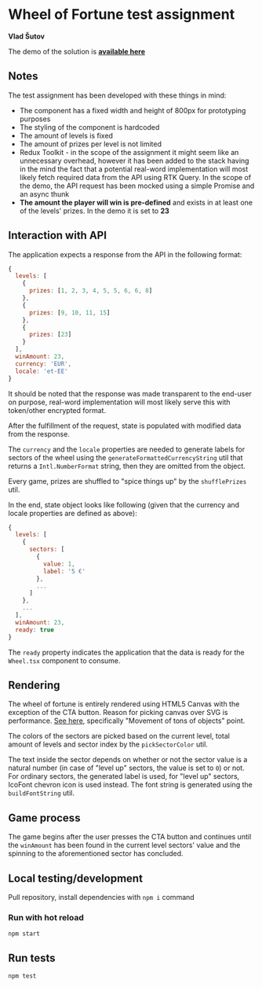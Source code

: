 # Wheel of Fortune test assignment
**Vlad Šutov**

The demo of the solution is **[available here](https://wheel-of-fortune-notbad.vercel.app/)**

## Notes

The test assignment has been developed with these things in mind:
- The component has a fixed width and height of 800px for prototyping purposes
- The styling of the component is hardcoded
- The amount of levels is fixed
- The amount of prizes per level is not limited
- Redux Toolkit - in the scope of the assignment it might seem like an unnecessary overhead, however it has been added to the stack having in the mind the fact that a potential real-word implementation will most likely fetch required data from the API using RTK Query. In the scope of the demo, the API request has been mocked using a simple Promise and an async thunk
- **The amount the player will win is pre-defined** and exists in at least one of the levels' prizes. In the demo it is set to **23**


## Interaction with API
The application expects a response from the API in the following format:

```js
{
  levels: [
    {
      prizes: [1, 2, 3, 4, 5, 5, 6, 6, 8]
    },
    {
      prizes: [9, 10, 11, 15]
    },
    {
      prizes: [23]
    }
  ],
  winAmount: 23,
  currency: 'EUR',
  locale: 'et-EE'
}
```

It should be noted that the response was made transparent to the end-user on purpose, real-word implementation will most likely serve this with token/other encrypted format.

After the fulfillment of the request, state is populated with modified data from the response.

The `currency` and the `locale` properties are needed to generate labels for sectors of the wheel using the `generateFormattedCurrencyString` util that returns a `Intl.NumberFormat` string, then they are omitted from the object.

Every game, prizes are shuffled to "spice things up" by the `shufflePrizes` util.

In the end, state object looks like following (given that the currency and locale properties are defined as above):

```js
{
  levels: [
    {
      sectors: [
        {
          value: 1,
          label: '5 €'
        },
        ...
      ]
    },
    ...
  ],
  winAmount: 23,
  ready: true
}

```

The `ready` property indicates the application that the data is ready for the `Wheel.tsx` component to consume.


## Rendering

The wheel of fortune is entirely rendered using HTML5 Canvas with the exception of the CTA button. Reason for picking canvas over SVG is performance. [See here](https://css-tricks.com/when-to-use-svg-vs-when-to-use-canvas/#sarah-drasners-comparison), specifically "Movement of tons of objects" point.

The colors of the sectors are picked based on the current level, total amount of levels and sector index by the `pickSectorColor` util.

The text inside the sector depends on whether or not the sector value is a natural number (in case of "level up" sectors, the value is set to `0`) or not. For ordinary sectors, the generated label is used, for "level up" sectors, IcoFont chevron icon is used instead. The font string is generated using the `buildFontString` util.

## Game process

The game begins after the user presses the CTA button and continues until the `winAmount` has been found in the current level sectors' value and the spinning to the aforementioned sector has concluded.

## Local testing/development

Pull repository, install dependencies with `npm i` command

### Run with hot reload
```
npm start
```

## Run tests

```
npm test
```
